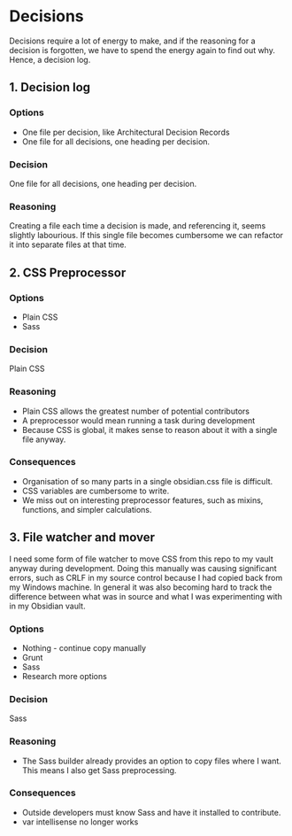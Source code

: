 # Decisions

Decisions require a lot of energy to make, and if the reasoning for a decision is forgotten, we have to spend the energy again to find out why. Hence, a decision log.

## 1. Decision log

### Options

- One file per decision, like Architectural Decision Records
- One file for all decisions, one heading per decision.

### Decision

One file for all decisions, one heading per decision.

### Reasoning

Creating a file each time a decision is made, and referencing it, seems slightly labourious. If this single file becomes cumbersome we can refactor it into separate files at that time.

## 2. CSS Preprocessor

### Options
- Plain CSS
- Sass

### Decision

Plain CSS

### Reasoning

- Plain CSS allows the greatest number of potential contributors
- A preprocessor would mean running a task during development
- Because CSS is global, it makes sense to reason about it with a single file anyway.

### Consequences

- Organisation of so many parts in a single obsidian.css file is difficult.
- CSS variables are cumbersome to write.
- We miss out on interesting preprocessor features, such as mixins, functions, and simpler calculations.

## 3. File watcher and mover

I need some form of file watcher to move CSS from this repo to my vault anyway during development. Doing this manually was causing significant errors, such as CRLF in my source control because I had copied back from my Windows machine. In general it was also becoming hard to track the difference between what was in source and what I was experimenting with in my Obsidian vault.
### Options

- Nothing - continue copy manually
- Grunt
- Sass
- Research more options

### Decision

Sass

### Reasoning

- The Sass builder already provides an option to copy files where I want. This means I also get Sass preprocessing.

### Consequences

- Outside developers must know Sass and have it installed to contribute.
- var intellisense no longer works

